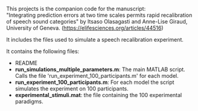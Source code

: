 This projects is the companion code for the manuscript:  
"Integrating prediction errors at two time scales permits rapid recalibration of speech sound categories"
by Itsaso Olasagasti and Anne-Lise Giraud, University of Geneva.
(https://elifesciences.org/articles/44516)

It includes the files used to simulate a speech recalibration experiment.

It contains the following files:
- README
- **run_simulations_multiple_parameters.m**: The main MATLAB script. Calls the file 
  'run_experiment_100_participants.m' for each model. 
- **run_experiment_100_participants.m**: For each model the script simulates 
  the experiment on 100 participants.
- **experimental_stimuli.mat**: the file containing the 100 experimental paradigms. 


